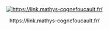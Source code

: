 <div align="center">
  <a href="https://www.mathys-cognefoucault.fr/" target="_blank">
    <img src="https://img.shields.io/badge/✨_My_linktree-000000?style=for-the-badge" alt="https://link.mathys-cognefoucault.fr/" />
  </a>
   </p>https://link.mathys-cognefoucault.fr/ </p>
</div>
